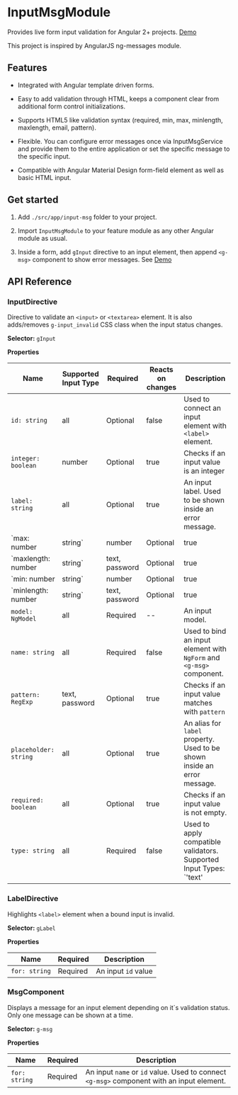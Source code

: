 # InputMsgModule

Provides live form input validation for Angular 2+ projects. [Demo](https://ygazhala.github.io/input-msg)

This project is inspired by AngularJS ng-messages module.

## Features

- Integrated with Angular template driven forms.

- Easy to add validation through HTML, keeps a component clear from additional form control initializations.

- Supports HTML5 like validation syntax (required, min, max, minlength, maxlength, email, pattern).

- Flexible. You can configure error messages once via InputMsgService and provide them to the entire application or set the specific message to the specific input.

- Compatible with Angular Material Design form-field element as well as basic HTML input.

## Get started

1. Add `./src/app/input-msg` folder to your project.

2. Import `InputMsgModule` to your feature module as any other Angular module as usual.

3. Inside a form, add `gInput` directive to an input element, then append `<g-msg>` component to show error messages. See [Demo](https://ygazhala.github.io/input-msg)

## API Reference

### **InputDirective**

Directive to validate an `<input>` or `<textarea>` element. It is also adds/removes `g-input_invalid` CSS class when the input status changes.

**Selector:** `gInput` 

**Properties**

Name | Supported Input Type | Required | Reacts on changes | Description
--- | --- | --- | --- | ---
`id: string` | all | Optional | false | Used to connect an input element with `<label>` element.
`integer: boolean` | number | Optional | true | Checks if an input value is an integer
`label: string` | all | Optional | true | An input label. Used to be shown inside an error message.
`max: number | string` | number | Optional | true | Checks if an input value does not exceed `max` value.
`maxlength: number | string` | text, password | Optional | true | Checks if an input value length does't exceed `maxlength` value.
`min: number | string` | number | Optional | true | Checks if an input value is not less than `min` value.
`minlength: number | string` | text, password | Optional | true | Checks if an input value length is more than `minlength` value.
`model: NgModel` | all | Required | -- | An input model.
`name: string` | all | Required | false |  Used to bind an input element with `NgForm` and `<g-msg>` component.
`pattern: RegExp` | text, password | Optional | true | Checks if an input value matches with `pattern`
`placeholder: string` | all | Optional | true | An alias for `label` property. Used to be shown inside an error message.
`required: boolean` | all | Optional | true | Checks if an input value is not empty. 
`type: string` | all | Required | false | Used to apply compatible validators. Supported Input Types: `'text' | 'email' | 'number' | 'password'`. If `'email'` type is set - input value would be validated as an email address.


### **LabelDirective**

Highlights `<label>` element when a bound input is invalid.

**Selector:** `gLabel` 

**Properties**

Name | Required | Description
--- | --- | ---
`for: string` | Required | An input `id` value 


### **MsgComponent**

Displays a message for an input element depending on it`s validation status. Only one message can be shown at a time.

**Selector:** `g-msg` 

**Properties**

Name | Required | Description
--- | --- | ---
`for: string` | Required | An input `name` or `id` value. Used to connect `<g-msg>` component with an input element.